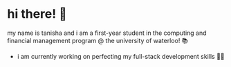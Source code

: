 # hi there! 👋

my name is tanisha and i am a first-year student in the computing and financial management program @ the university of waterloo! 📚
- i am currently working on perfecting my full-stack development skills 👩‍💻

<!---
tsthuti/tsthuti is a ✨ special ✨ repository because its `README.md` (this file) appears on your GitHub profile.
You can click the Preview link to take a look at your changes.
--->
